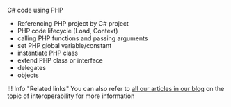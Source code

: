 C# code using PHP

- Referencing PHP project by C# project
- PHP code lifecycle (Load, Context)
- calling PHP functions and passing arguments
- set PHP global variable/constant
- instantiate PHP class
- extend PHP class or interface
- delegates
- objects

!!! Info "Related links"
    You can also refer to [all our articles in our blog](https://www.peachpie.io/tag/interoperability) on the topic of interoperability       for more information
